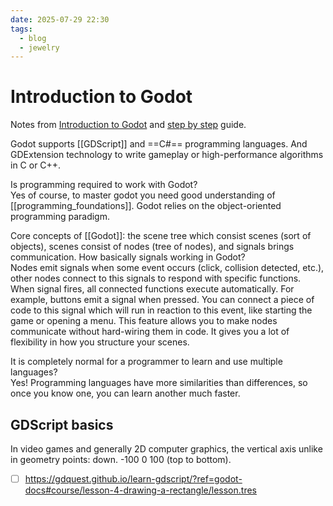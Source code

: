 ```yaml
---
date: 2025-07-29 22:30
tags:
  - blog
  - jewelry
---
```


# Introduction to Godot

Notes from [Introduction to Godot](https://docs.godotengine.org/en/stable/getting_started/introduction/introduction_to_godot.html)
and [step by step](https://docs.godotengine.org/en/stable/getting_started/step_by_step/index.html) guide.

Godot supports [[GDScript]] and ==C#== programming languages. And GDExtension technology to write gameplay or high-performance algorithms in C or C++.

Is programming required to work with Godot?
<br class="f">
Yes of course, to master godot you need good understanding of [[programming_foundations]]. Godot relies on the object-oriented programming paradigm.

Core concepts of [[Godot]]: the scene tree which consist scenes (sort of objects), scenes consist of nodes (tree of nodes), and signals brings communication. How basically signals working in Godot?
<br class="f">
Nodes emit signals when some event occurs (click, collision detected, etc.), other nodes connect to this signals to respond with specific functions. When signal fires, all connected functions execute automatically.
For example, buttons emit a signal when pressed. You can connect a piece of code to this signal which will run in reaction to this event, like starting the game or opening a menu.
This feature allows you to make nodes communicate without hard-wiring them in code. It gives you a lot of flexibility in how you structure your scenes.

It is completely normal for a programmer to learn and use multiple languages?
<br class="f">
Yes! Programming languages have more similarities than differences, so once you know one, you can learn another much faster.

## GDScript basics

In video games and generally 2D computer graphics, the vertical axis unlike in geometry points: <wbr class="f"> down. -100 0 100 (top to bottom).

- [ ] https://gdquest.github.io/learn-gdscript/?ref=godot-docs#course/lesson-4-drawing-a-rectangle/lesson.tres